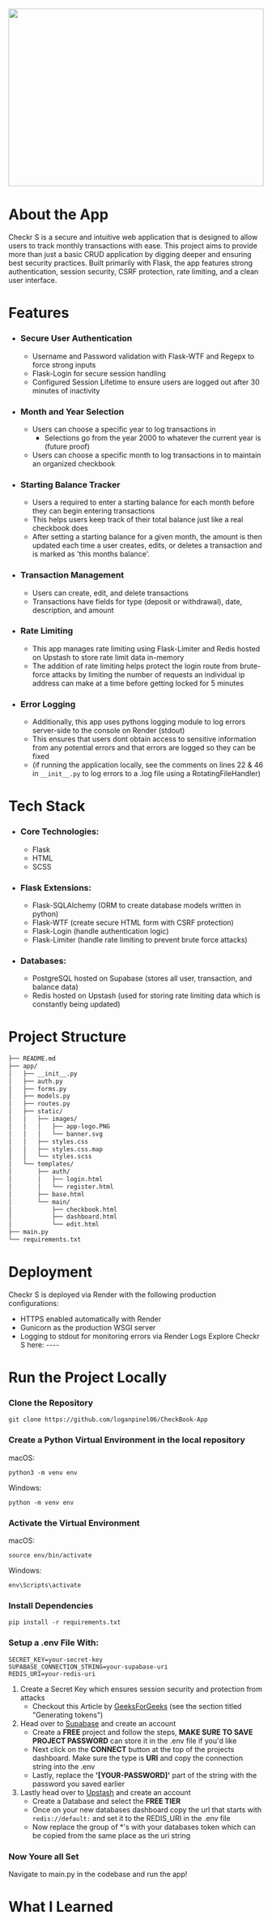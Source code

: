 # <img src="app/static/images/banner.svg" width="100%" height="350px">

# About the App
Checkr S is a secure and intuitive web application that is designed to allow users to track monthly transactions with ease.
This project aims to provide more than just a basic CRUD application by digging deeper and ensuring best security practices.
Built primarily with Flask, the app features strong authentication, session security, CSRF protection, rate limiting, and a clean user interface.

# Features
- ### **Secure User Authentication**
    - Username and Password validation with Flask-WTF and Regepx to force strong inputs
    - Flask-Login for secure session handling
    - Configured Session Lifetime to ensure users are logged out after 30 minutes of inactivity
- ### **Month and Year Selection**
    - Users can choose a specific year to log transactions in
        - Selections go from the year 2000 to whatever the current year is (future proof)
    - Users can choose a specific month to log transactions in to maintain an organized checkbook
- ### **Starting Balance Tracker**
    - Users a required to enter a starting balance for each month before they can begin entering transactions
    - This helps users keep track of their total balance just like a real checkbook does
    - After setting a starting balance for a given month, the amount is then updated each time a user creates, edits, or deletes a transaction
    and is marked as 'this months balance'.
- ### **Transaction Management**
    - Users can create, edit, and delete transactions
    - Transactions have fields for type (deposit or withdrawal), date, description, and amount
- ### **Rate Limiting**
    - This app manages rate limiting using Flask-Limiter and Redis hosted on Upstash to store rate limit data in-memory
    - The addition of rate limiting helps protect the login route from brute-force attacks by limiting the number of requests an individual ip address can make at a time before getting locked for 5 minutes
- ### **Error Logging**
    - Additionally, this app uses pythons logging module to log errors server-side to the console on Render (stdout)
    - This ensures that users dont obtain access to sensitive information from any potential errors and that errors are logged so they can be fixed
    - (if running the application locally, see the comments on lines 22 & 46 in `__init__.py` to log errors to a .log file using a RotatingFileHandler)

# Tech Stack
- ### **Core Technologies:**
    - Flask
    - HTML
    - SCSS
- ### **Flask Extensions:**
    - Flask-SQLAlchemy (ORM to create database models written in python)
    - Flask-WTF (create secure HTML form with CSRF protection)
    - Flask-Login (handle authentication logic)
    - Flask-Limiter (handle rate limiting to prevent brute force attacks)
- ### **Databases:**
    - PostgreSQL hosted on Supabase (stores all user, transaction, and balance data)
    - Redis hosted on Upstash (used for storing rate limiting data which is constantly being updated)

# Project Structure
```bash
├── README.md
├── app/
│   ├── __init__.py
│   ├── auth.py
│   ├── forms.py
│   ├── models.py
│   ├── routes.py
│   ├── static/
│   │   ├── images/
│   │   │   ├── app-logo.PNG
│   │   │   └── banner.svg
│   │   ├── styles.css
│   │   ├── styles.css.map
│   │   └── styles.scss
│   └── templates/
│       ├── auth/
│       │   ├── login.html
│       │   └── register.html
│       ├── base.html
│       └── main/
│           ├── checkbook.html
│           ├── dashboard.html
│           └── edit.html
├── main.py
└── requirements.txt
```

# Deployment
Checkr S is deployed via Render with the following production configurations:
- HTTPS enabled automatically with Render
- Gunicorn as the production WSGI server
- Logging to stdout for monitoring errors via Render Logs
Explore Checkr S here: ----

# Run the Project Locally
### Clone the Repository
```
git clone https://github.com/loganpinel06/CheckBook-App
```
### Create a Python Virtual Environment in the local repository
macOS:
```
python3 -m venv env
```
Windows:
```
python -m venv env
```
### Activate the Virtual Environment
macOS:
```
source env/bin/activate
```
Windows:
```
env\Scripts\activate
```
### Install Dependencies
```
pip install -r requirements.txt
```
### Setup a .env File With:
```
SECRET_KEY=your-secret-key
SUPABASE_CONNECTION_STRING=your-supabase-uri
REDIS_URI=your-redis-uri
```
1. Create a Secret Key which ensures session security and protection from attacks
    - Checkout this Article by [GeeksForGeeks](https://www.geeksforgeeks.org/python/secrets-python-module-generate-secure-random-numbers/) (see the section titled "Generating tokens")
2. Head over to [Supabase](https://supabase.com/) and create an account
    - Create a **FREE** project and follow the steps, **MAKE SURE TO SAVE PROJECT PASSWORD** can store it in the .env file if you'd like
    - Next click on the **CONNECT** button at the top of the projects dashboard. Make sure the type is **URI** and copy the connection string into the .env
    - Lastly, replace the **'[YOUR-PASSWORD]'** part of the string with the password you saved earlier
3. Lastly head over to [Upstash](https://upstash.com/) and create an account
    - Create a Database and select the **FREE TIER**
    - Once on your new databases dashboard copy the url that starts with `redis://default:` and set it to the REDIS_URI in the .env file
    - Now replace the group of *'s with your databases token which can be copied from the same place as the uri string
### Now Youre all Set
Navigate to main.py in the codebase and run the app!

# What I Learned

